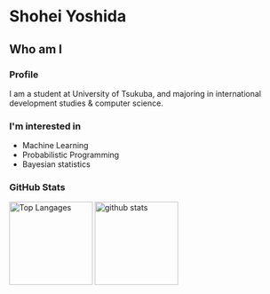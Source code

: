 # Shohei Yoshida

<!--
**shohei81/shohei81** is a ✨ _special_ ✨ repository because its `README.md` (this file) appears on your GitHub profile.

Here are some ideas to get you started:

- 🔭 I’m currently working on ...
- 🌱 I’m currently learning ...
- 👯 I’m looking to collaborate on ...
- 🤔 I’m looking for help with ...
- 💬 Ask me about ...
- 📫 How to reach me: ...
- 😄 Pronouns: ...
- ⚡ Fun fact: ...
-->

## Who am I

### Profile

I am a student at University of Tsukuba, and majoring in international development studies & computer science.

### I'm interested in

- Machine Learning
- Probabilistic Programming
- Bayesian statistics

### GitHub Stats

<p align="left"> 
  <img alt="Top Langages" height="150px" src="https://github-readme-stats.vercel.app/api/top-langs/?username=shohei81&&hide=html&layout=compact&theme=github_dark&show_icons=true" />
  <img alt="github stats" height="150px" src="https://github-readme-stats.vercel.app/api?username=shohei81&theme=github_dark&show_icons=true" />
</p>
